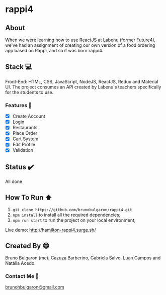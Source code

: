 # rappi4

## About
When we were learning how to use ReactJS at Labenu (former Future4), we've had an assignment of creating our own version of a food ordering app based on Rappi, and so it was born rappi4.

## Stack :computer:
Front-End: HTML, CSS, JavaScript, NodeJS, ReactJS, Redux and Material UI.
The project consumes an API created by Labenu's teachers specifically for the students to use.

### Features :rocket:

- [X] Create Account
- [X] Login
- [X] Restaurants
- [X] Place Order
- [X] Cart System
- [X] Edit Profile
- [X] Validation

## Status :heavy_check_mark:
All done

## How To Run :arrow_up:
1. `git clone https://github.com/brunobulgaron/rappi4.git`
2. `npm install` to install all the required dependencies;
3. `npm run start` to run the project on your local environment;

Live demo: http://hamilton-rappi4.surge.sh/

## Created By :grin:
Bruno Bulgaron (me), Cazuza Barberino, Gabriela Salvo, Luan Campos and Natália Acedo.

### Contact Me :email:
brunohbulgaron@gmail.com
